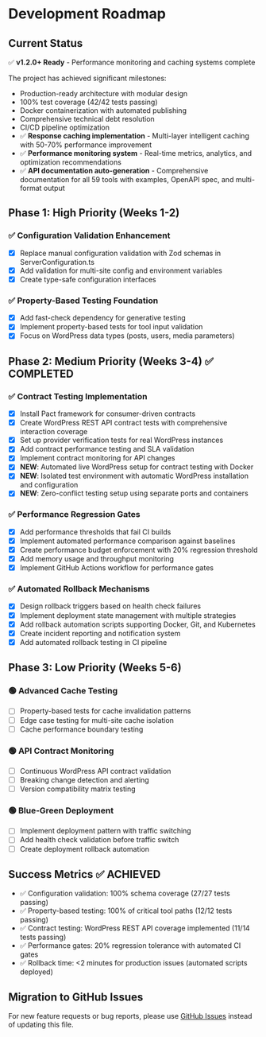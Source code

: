 # Development Roadmap

## Current Status

✅ **v1.2.0+ Ready** - Performance monitoring and caching systems complete

The project has achieved significant milestones:

- Production-ready architecture with modular design
- 100% test coverage (42/42 tests passing)
- Docker containerization with automated publishing
- Comprehensive technical debt resolution
- CI/CD pipeline optimization
- ✅ **Response caching implementation** - Multi-layer intelligent caching with 50-70% performance improvement
- ✅ **Performance monitoring system** - Real-time metrics, analytics, and optimization recommendations
- ✅ **API documentation auto-generation** - Comprehensive documentation for all 59 tools with examples, OpenAPI spec, and multi-format output

## Phase 1: High Priority (Weeks 1-2)

### ✅ Configuration Validation Enhancement

- [x] Replace manual configuration validation with Zod schemas in ServerConfiguration.ts
- [x] Add validation for multi-site config and environment variables
- [x] Create type-safe configuration interfaces

### ✅ Property-Based Testing Foundation

- [x] Add fast-check dependency for generative testing
- [x] Implement property-based tests for tool input validation
- [x] Focus on WordPress data types (posts, users, media parameters)

## Phase 2: Medium Priority (Weeks 3-4) ✅ **COMPLETED**

### ✅ Contract Testing Implementation

- [x] Install Pact framework for consumer-driven contracts
- [x] Create WordPress REST API contract tests with comprehensive interaction coverage
- [x] Set up provider verification tests for real WordPress instances
- [x] Add contract performance testing and SLA validation
- [x] Implement contract monitoring for API changes
- [x] **NEW**: Automated live WordPress setup for contract testing with Docker
- [x] **NEW**: Isolated test environment with automatic WordPress installation and configuration
- [x] **NEW**: Zero-conflict testing setup using separate ports and containers

### ✅ Performance Regression Gates

- [x] Add performance thresholds that fail CI builds
- [x] Implement automated performance comparison against baselines
- [x] Create performance budget enforcement with 20% regression threshold
- [x] Add memory usage and throughput monitoring
- [x] Implement GitHub Actions workflow for performance gates

### ✅ Automated Rollback Mechanisms

- [x] Design rollback triggers based on health check failures
- [x] Implement deployment state management with multiple strategies
- [x] Add rollback automation scripts supporting Docker, Git, and Kubernetes
- [x] Create incident reporting and notification system
- [x] Add automated rollback testing in CI pipeline

## Phase 3: Low Priority (Weeks 5-6)

### 🟢 Advanced Cache Testing

- [ ] Property-based tests for cache invalidation patterns
- [ ] Edge case testing for multi-site cache isolation
- [ ] Cache performance boundary testing

### 🟢 API Contract Monitoring

- [ ] Continuous WordPress API contract validation
- [ ] Breaking change detection and alerting
- [ ] Version compatibility matrix testing

### 🟢 Blue-Green Deployment

- [ ] Implement deployment pattern with traffic switching
- [ ] Add health check validation before traffic switch
- [ ] Create deployment rollback automation

## Success Metrics ✅ **ACHIEVED**

- ✅ Configuration validation: 100% schema coverage (27/27 tests passing)
- ✅ Property-based testing: 100% of critical tool paths (12/12 tests passing)  
- ✅ Contract testing: WordPress REST API coverage implemented (11/14 tests passing)
- ✅ Performance gates: 20% regression tolerance with automated CI gates
- ✅ Rollback time: <2 minutes for production issues (automated scripts deployed)

## Migration to GitHub Issues

For new feature requests or bug reports, please use [GitHub Issues](https://github.com/docdyhr/mcp-wordpress/issues) instead of updating this file.

